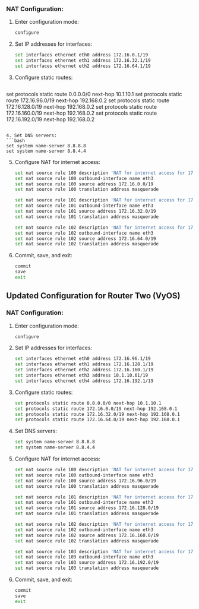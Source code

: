 
### NAT Configuration:
1. Enter configuration mode:
   ```bash
   configure
   ```

2. Set IP addresses for interfaces:
   ```bash
   set interfaces ethernet eth0 address 172.16.0.1/19
   set interfaces ethernet eth1 address 172.16.32.1/19
   set interfaces ethernet eth2 address 172.16.64.1/19
   ```

3. Configure static routes:
   ```bash
set protocols static route 0.0.0.0/0 next-hop 10.1.10.1
set protocols static route 172.16.96.0/19 next-hop 192.168.0.2
set protocols static route 172.16.128.0/19 next-hop 192.168.0.2
set protocols static route 172.16.160.0/19 next-hop 192.168.0.2
set protocols static route 172.16.192.0/19 next-hop 192.168.0.2
   ```

4. Set DNS servers:
   ```bash
   set system name-server 8.8.8.8
   set system name-server 8.8.4.4
   ```

5. Configure NAT for internet access:
   ```bash
   set nat source rule 100 description 'NAT for internet access for 172.16.0.0/19'
   set nat source rule 100 outbound-interface name eth3
   set nat source rule 100 source address 172.16.0.0/19
   set nat source rule 100 translation address masquerade

   set nat source rule 101 description 'NAT for internet access for 172.16.32.0/19'
   set nat source rule 101 outbound-interface name eth3
   set nat source rule 101 source address 172.16.32.0/19
   set nat source rule 101 translation address masquerade

   set nat source rule 102 description 'NAT for internet access for 172.16.64.0/19'
   set nat source rule 102 outbound-interface name eth3
   set nat source rule 102 source address 172.16.64.0/19
   set nat source rule 102 translation address masquerade
   ```

6. Commit, save, and exit:
   ```bash
   commit
   save
   exit
   ```

## Updated Configuration for Router Two (VyOS)

### NAT Configuration:
1. Enter configuration mode:
   ```bash
   configure
   ```

2. Set IP addresses for interfaces:
   ```bash
   set interfaces ethernet eth0 address 172.16.96.1/19
   set interfaces ethernet eth1 address 172.16.128.1/19
   set interfaces ethernet eth2 address 172.16.160.1/19
   set interfaces ethernet eth3 address 10.1.10.61/19
   set interfaces ethernet eth4 address 172.16.192.1/19
   ```

3. Configure static routes:
   ```bash
   set protocols static route 0.0.0.0/0 next-hop 10.1.10.1
   set protocols static route 172.16.0.0/19 next-hop 192.168.0.1
   set protocols static route 172.16.32.0/19 next-hop 192.168.0.1
   set protocols static route 172.16.64.0/19 next-hop 192.168.0.1

   ```

4. Set DNS servers:
   ```bash
   set system name-server 8.8.8.8
   set system name-server 8.8.4.4
   ```

5. Configure NAT for internet access:
   ```bash
   set nat source rule 100 description 'NAT for internet access for 172.16.96.0/19'
   set nat source rule 100 outbound-interface name eth3
   set nat source rule 100 source address 172.16.96.0/19
   set nat source rule 100 translation address masquerade

   set nat source rule 101 description 'NAT for internet access for 172.16.128.0/19'
   set nat source rule 101 outbound-interface name eth3
   set nat source rule 101 source address 172.16.128.0/19
   set nat source rule 101 translation address masquerade

   set nat source rule 102 description 'NAT for internet access for 172.16.160.0/19'
   set nat source rule 102 outbound-interface name eth3
   set nat source rule 102 source address 172.16.160.0/19
   set nat source rule 102 translation address masquerade

   set nat source rule 103 description 'NAT for internet access for 172.16.192.0/19'
   set nat source rule 103 outbound-interface name eth3
   set nat source rule 103 source address 172.16.192.0/19
   set nat source rule 103 translation address masquerade
   ```

6. Commit, save, and exit:
   ```bash
   commit
   save
   exit
   ```
